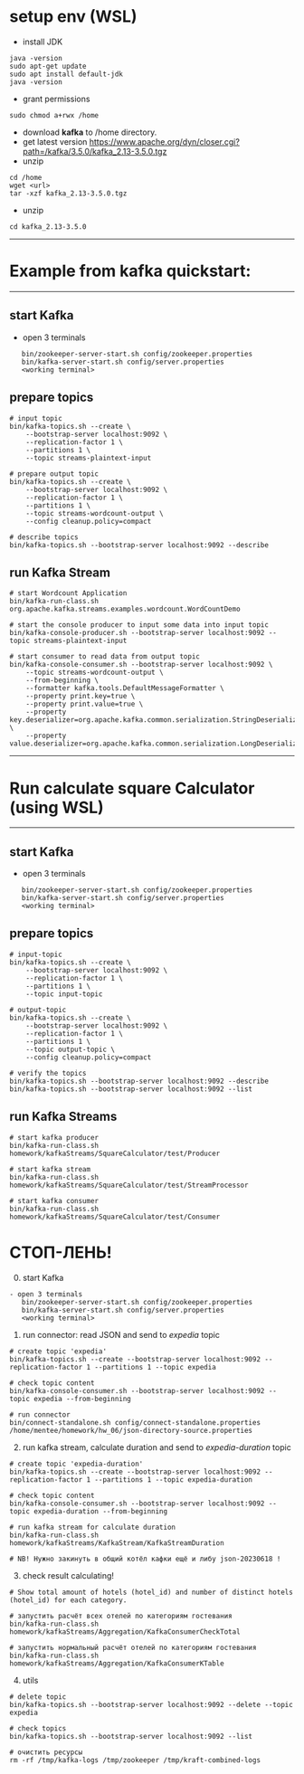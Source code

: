 # setup env (WSL)
- install JDK
```shell
java -version
sudo apt-get update
sudo apt install default-jdk
java -version
```
- grant permissions
```shell
sudo chmod a+rwx /home
```
- download **kafka** to /home directory.
- get latest version https://www.apache.org/dyn/closer.cgi?path=/kafka/3.5.0/kafka_2.13-3.5.0.tgz
- unzip
```shell
cd /home
wget <url>
tar -xzf kafka_2.13-3.5.0.tgz
```
- unzip
```commandline
cd kafka_2.13-3.5.0
```


---
# Example from kafka quickstart:

---
## start Kafka
- open 3 terminals
```shell
   bin/zookeeper-server-start.sh config/zookeeper.properties 
   bin/kafka-server-start.sh config/server.properties
   <working terminal>
```

## prepare topics
```shell
# input topic
bin/kafka-topics.sh --create \
    --bootstrap-server localhost:9092 \
    --replication-factor 1 \
    --partitions 1 \
    --topic streams-plaintext-input

# prepare output topic
bin/kafka-topics.sh --create \
    --bootstrap-server localhost:9092 \
    --replication-factor 1 \
    --partitions 1 \
    --topic streams-wordcount-output \
    --config cleanup.policy=compact

# describe topics
bin/kafka-topics.sh --bootstrap-server localhost:9092 --describe
```

## run Kafka Stream
```shell
# start Wordcount Application
bin/kafka-run-class.sh org.apache.kafka.streams.examples.wordcount.WordCountDemo

# start the console producer to input some data into input topic
bin/kafka-console-producer.sh --bootstrap-server localhost:9092 --topic streams-plaintext-input

# start consumer to read data from output topic
bin/kafka-console-consumer.sh --bootstrap-server localhost:9092 \
    --topic streams-wordcount-output \
    --from-beginning \
    --formatter kafka.tools.DefaultMessageFormatter \
    --property print.key=true \
    --property print.value=true \
    --property key.deserializer=org.apache.kafka.common.serialization.StringDeserializer \
    --property value.deserializer=org.apache.kafka.common.serialization.LongDeserializer
```

---
# Run calculate square Calculator (using WSL)

---
## start Kafka
- open 3 terminals
```shell
   bin/zookeeper-server-start.sh config/zookeeper.properties 
   bin/kafka-server-start.sh config/server.properties
   <working terminal>
```

## prepare topics
```shell
# input-topic
bin/kafka-topics.sh --create \
    --bootstrap-server localhost:9092 \
    --replication-factor 1 \
    --partitions 1 \
    --topic input-topic

# output-topic
bin/kafka-topics.sh --create \
    --bootstrap-server localhost:9092 \
    --replication-factor 1 \
    --partitions 1 \
    --topic output-topic \
    --config cleanup.policy=compact

# verify the topics
bin/kafka-topics.sh --bootstrap-server localhost:9092 --describe
bin/kafka-topics.sh --bootstrap-server localhost:9092 --list
```

## run Kafka Streams
```shell
# start kafka producer
bin/kafka-run-class.sh homework/kafkaStreams/SquareCalculator/test/Producer

# start kafka stream
bin/kafka-run-class.sh homework/kafkaStreams/SquareCalculator/test/StreamProcessor

# start kafka consumer
bin/kafka-run-class.sh homework/kafkaStreams/SquareCalculator/test/Consumer

```

# СТОП-ЛЕНЬ!

0. start Kafka
```shell
- open 3 terminals
   bin/zookeeper-server-start.sh config/zookeeper.properties 
   bin/kafka-server-start.sh config/server.properties
   <working terminal>
```


1. run connector: read JSON and send to _expedia_ topic
```shell
# create topic 'expedia'
bin/kafka-topics.sh --create --bootstrap-server localhost:9092 --replication-factor 1 --partitions 1 --topic expedia

# check topic content
bin/kafka-console-consumer.sh --bootstrap-server localhost:9092 --topic expedia --from-beginning

# run connector
bin/connect-standalone.sh config/connect-standalone.properties /home/mentee/homework/hw_06/json-directory-source.properties
```

2. run kafka stream, calculate duration and send to _expedia-duration_ topic
```shell
# create topic 'expedia-duration'
bin/kafka-topics.sh --create --bootstrap-server localhost:9092 --replication-factor 1 --partitions 1 --topic expedia-duration

# check topic content
bin/kafka-console-consumer.sh --bootstrap-server localhost:9092 --topic expedia-duration --from-beginning

# run kafka stream for calculate duration
bin/kafka-run-class.sh homework/kafkaStreams/KafkaStream/KafkaStreamDuration

# NB! Нужно закинуть в общий котёл кафки ещё и либу json-20230618 !
```

3. check result calculating!
```shell
# Show total amount of hotels (hotel_id) and number of distinct hotels (hotel_id) for each category.

# запустить расчёт всех отелей по категориям гостевания
bin/kafka-run-class.sh homework/kafkaStreams/Aggregation/KafkaConsumerCheckTotal

# запустить нормальный расчёт отелей по категориям гостевания
bin/kafka-run-class.sh homework/kafkaStreams/Aggregation/KafkaConsumerKTable
```

4. utils
```shell
# delete topic
bin/kafka-topics.sh --bootstrap-server localhost:9092 --delete --topic expedia

# check topics
bin/kafka-topics.sh --bootstrap-server localhost:9092 --list

# очистить ресурсы
rm -rf /tmp/kafka-logs /tmp/zookeeper /tmp/kraft-combined-logs
```
